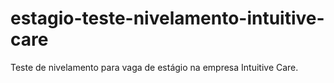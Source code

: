 # estagio-teste-nivelamento-intuitive-care
Teste de nivelamento para vaga de estágio na empresa Intuitive Care.
